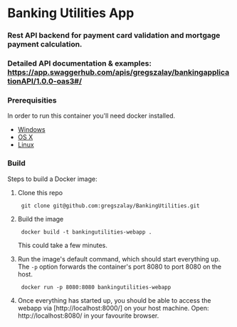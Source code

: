 # Banking Utilities App

### Rest API backend for payment card validation and mortgage payment calculation.

### Detailed API documentation & examples: https://app.swaggerhub.com/apis/gregszalay/bankingapplicationAPI/1.0.0-oas3#/

### Prerequisities

In order to run this container you'll need docker installed.

* [Windows](https://docs.docker.com/windows/started)
* [OS X](https://docs.docker.com/mac/started/)
* [Linux](https://docs.docker.com/linux/started/)

### Build

Steps to build a Docker image:

1. Clone this repo

        git clone git@github.com:gregszalay/BankingUtilities.git

2. Build the image

        docker build -t bankingutilities-webapp .

   This could take a few minutes.

3. Run the image's default command, which should start everything up. The `-p` option forwards the container's port 8080
   to port 8080 on the host.

        docker run -p 8080:8080 bankingutilities-webapp

4. Once everything has started up, you should be able to access the webapp via [http://localhost:8000/] on your host
   machine. Open: http://localhost:8080/ in your favourite browser.
